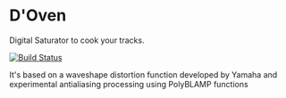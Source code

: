 # D'Oven
Digital Saturator to cook your tracks.

[![Build Status](https://dev.azure.com/lucianodato/DOven/_apis/build/status/lucianodato.DOven?branchName=master)](https://dev.azure.com/lucianodato/DOven/_build/latest?definitionId=1&branchName=master)

It's based on a waveshape distortion function developed by Yamaha and experimental antialiasing processing using PolyBLAMP functions  
